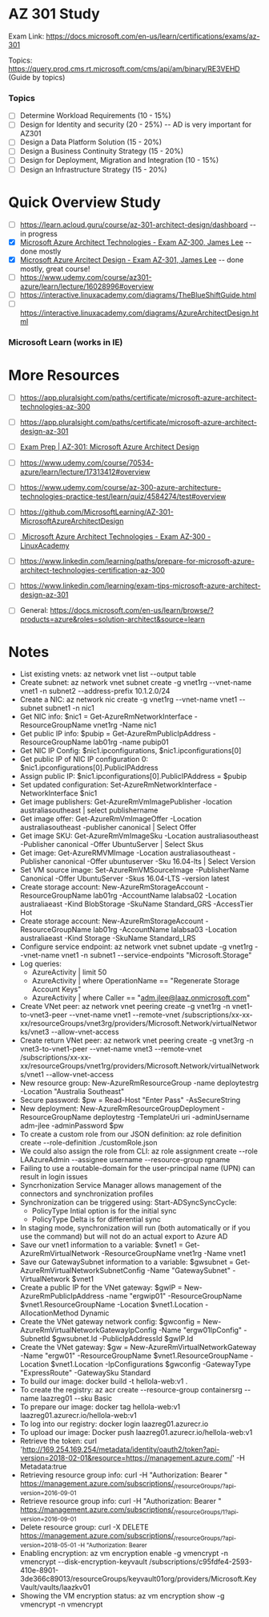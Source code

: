 # AZ 301 Study

Exam Link: https://docs.microsoft.com/en-us/learn/certifications/exams/az-301

Topics: https://query.prod.cms.rt.microsoft.com/cms/api/am/binary/RE3VEHD (Guide by topics)

### Topics
- [ ] Determine Workload Requirements (10 - 15%)
- [ ] Design for Identity and security (20 - 25%) -- AD is very important for AZ301
- [ ] Design a Data Platform Solution (15 - 20%)
- [ ] Design a Business Continuity Strategy (15 - 20%)
- [ ] Design for Deployment, Migration and Integration (10 - 15%)
- [ ] Design an Infrastructure Strategy (15 - 20%)

# Quick Overview Study
- [ ] https://learn.acloud.guru/course/az-301-architect-design/dashboard -- in progress
- [x] [Microsoft Azure Architect Technologies - Exam AZ-300, James Lee](https://linuxacademy.com/cp/modules/view/id/280?redirect_uri=https://app.linuxacademy.com/search?categories=Azure&type=Course&difficulty=Advanced) -- done mostly
- [x] [Microsoft Azure Arcitect Design - Exam AZ-301, James Lee](https://linuxacademy.com/cp/modules/view/id/381?redirect_uri=https://app.linuxacademy.com/search?query=az%20301) -- done mostly, great course!
- [ ] https://www.udemy.com/course/az301-azure/learn/lecture/16028996#overview
- [ ] https://interactive.linuxacademy.com/diagrams/TheBlueShiftGuide.html
- [ ] https://interactive.linuxacademy.com/diagrams/AzureArchitectDesign.html

### Microsoft Learn (works in IE)

# More Resources
- [ ] https://app.pluralsight.com/paths/certificate/microsoft-azure-architect-technologies-az-300
- [ ] https://app.pluralsight.com/paths/certificate/microsoft-azure-architect-design-az-301
- [ ] [Exam Prep | AZ-301: Microsoft Azure Architect Design](https://www.youtube.com/watch?v=q0zKXHWRmgo)
- [ ] https://www.udemy.com/course/70534-azure/learn/lecture/17313412#overview
- [ ] https://www.udemy.com/course/az-300-azure-architecture-technologies-practice-test/learn/quiz/4584274/test#overview
- [ ] https://github.com/MicrosoftLearning/AZ-301-MicrosoftAzureArchitectDesign
- [ ] [ Microsoft Azure Architect Technologies - Exam AZ-300  - LinuxAcademy](https://linuxacademy.com/cp/modules/view/id/280)
- [ ] https://www.linkedin.com/learning/paths/prepare-for-microsoft-azure-architect-technologies-certification-az-300
- [ ] https://www.linkedin.com/learning/exam-tips-microsoft-azure-architect-design-az-301
- [ ] General: https://docs.microsoft.com/en-us/learn/browse/?products=azure&roles=solution-architect&source=learn


# Notes
- List existing vnets: az network vnet list --output table
- Create subnet: az network vnet subnet create -g vnet1rg --vnet-name vnet1 -n subnet2 --address-prefix 10.1.2.0/24
- Create a NIC: az network nic create -g vnet1rg --vnet-name vnet1 --subnet subnet1 -n nic1
- Get NIC info: $nic1 = Get-AzureRmNetworkInterface -ResourceGroupName vnet1rg -Name nic1
- Get public IP info: $pubip = Get-AzureRmPublicIpAddress -ResourceGroupName lab01rg -name pubip01
- Get NIC IP Config: $nic1.ipconfigurations, $nic1.ipconfigurations[0]
- Get public IP of NIC IP configuration 0: $nic1.ipconfigurations[0].PublicIPAddress
- Assign public IP: $nic1.ipconfigurations[0].PublicIPAddress = $pubip
- Set updated configuration: Set-AzureRmNetworkInterface -NetworkInterface $nic1
- Get image publishers: Get-AzureRmVmImagePublisher -location australiasoutheast | select publishername
- Get image offer: Get-AzureRmVmImageOffer -Location australiasoutheast -publisher canonical | Select Offer
- Get image SKU: Get-AzureRmVmImageSku -Location australiasoutheast -Publisher canonical -Offer UbuntuServer | Select Skus
- Get image: Get-AzureRMVMImage -Location australiasoutheast -Publisher canonical -Offer ubuntuserver -Sku 16.04-lts | Select Version
- Set VM source image: Set-AzureRmVMSourceImage -PublisherName Canonical -Offer UbuntuServer -Skus 16.04-LTS -version latest
- Create storage account: New-AzureRmStorageAccount -ResourceGroupName lab01rg -AccountName lalabsa02 -Location australiaeast -Kind BlobStorage -SkuName Standard_GRS -AccessTier Hot
- Create storage account: New-AzureRmStorageAccount -ResourceGroupName lab01rg -AccountName lalabsa03 -Location australiaeast -Kind Storage -SkuName Standard_LRS
- Configure service endpoint: az network vnet subnet update -g vnet1rg --vnet-name vnet1 -n subnet1 --service-endpoints "Microsoft.Storage"
- Log queries:
  * AzureActivity | limit 50
  * AzureActivity | where OperationName == "Regenerate Storage Account Keys"
  * AzureActivity | where Caller == "adm.jlee@laaz.onmicrosoft.com"
- Create VNet peer: az network vnet peering create -g vnet1rg -n vnet1-to-vnet3-peer --vnet-name vnet1 --remote-vnet /subscriptions/xx-xx-xx/resourceGroups/vnet3rg/providers/Microsoft.Network/virtualNetworks/vnet3 --allow-vnet-access
- Create return VNet peer: az network vnet peering create -g vnet3rg -n vnet3-to-vnet1-peer --vnet-name vnet3 --remote-vnet /subscriptions/xx-xx-xx/resourceGroups/vnet1rg/providers/Microsoft.Network/virtualNetworks/vnet1 --allow-vnet-access
- New resource group: New-AzureRmResourceGroup -name deploytestrg -Location "Australia Southeast"
- Secure password: $pw = Read-Host "Enter Pass" -AsSecureString
- New deployment: New-AzureRmResourceGroupDeployment -ResourceGroupName deploytestrg -TemplateUri uri -adminUsername adm-jlee -adminPassword $pw
- To create a custom role from our JSON definition: az role definition create --role-definition ./customRole.json
- We could also assign the role from CLI: az role assignment create --role LAAzureAdmin --assignee username --resource-group rgname
- Failing to use a routable-domain for the user-principal name (UPN) can result in login issues
- Syncrhonization Service Manager allows management of the connectors and synchronization profiles
- Synchronization can be triggered using: Start-ADSyncSyncCycle:
  * PolicyType Intial option is for the initial sync
  * PolicyType Delta is for differential sync
- In staging mode, synchronization will run (both automatically or if you use the command) but will not do an actual export to Azure AD
- Save our vnet1 information to a variable: $vnet1 = Get-AzureRmVirtualNetwork -ResourceGroupName vnet1rg -Name vnet1
- Save our GatewaySubnet information to a variable: $gwsubnet = Get-AzureRmVirtualNetworkSubnetConfig -Name "GatewaySubnet" -VirtualNetwork $vnet1
- Create a public IP for the VNet gateway: $gwIP = New-AzureRmPublicIpAddress -name "ergwip01" -ResourceGroupName $vnet1.ResourceGroupName -Location $vnet1.Location -AllocationMethod Dynamic
- Create the VNet gateway network config: $gwconfig = New-AzureRmVirtualNetworkGatewayIpConfig -Name "ergw01IpConfig" -SubnetId $gwsubnet.Id -PublicIpAddressId $gwIP.Id
- Create the VNet gateway: $gw = New-AzureRmVirtualNetworkGateway -Name "ergw01" -ResourceGroupName $vnet1.ResourceGroupName -Location $vnet1.Location -IpConfigurations $gwconfig -GatewayType "ExpressRoute" -GatewaySku Standard
- To build our image: docker build -t hellola-web:v1 .
- To create the registry: az acr create --resource-group containersrg --name laazreg01 --sku Basic
- To prepare our image: docker tag hellola-web:v1 laazreg01.azurecr.io/hellola-web:v1
- To log into our registry: docker login laazreg01.azurecr.io
- To upload our image: Docker push laazreg01.azurecr.io/hellola-web:v1
- Retrieve the token: curl 'http://169.254.169.254/metadata/identity/oauth2/token?api-version=2018-02-01&resource=https://management.azure.com/' -H Metadata:true
- Retrieving resource group info: curl -H "Authorization: Bearer <TOKEN>" https://management.azure.com/subscriptions/<SUB>/resourceGroups/<RG>?api-version=2016-09-01
- Retrieve resource group info: curl -H "Authorization: Bearer <TOKEN>" https://management.azure.com/subscriptions/<SUB>/resourceGroups/1?api-version=2016-09-01
- Delete resource group: curl -X DELETE https://management.azure.com/subscriptions/<SUB>/resourceGroups/<RG>?api-version=2018-05-01 -H "Authorization: Bearer <TOKEN>
- Enabling encryption: az vm encryption enable -g vmencrypt -n vmencrypt --disk-encryption-keyvault /subscriptions/c95fdfe4-2593-410e-8901-3de366c89013/resourceGroups/keyvault01org/providers/Microsoft.KeyVault/vaults/laazkv01
- Showing the VM encryption status: az vm encryption show -g vmencrypt -n vmencrypt

